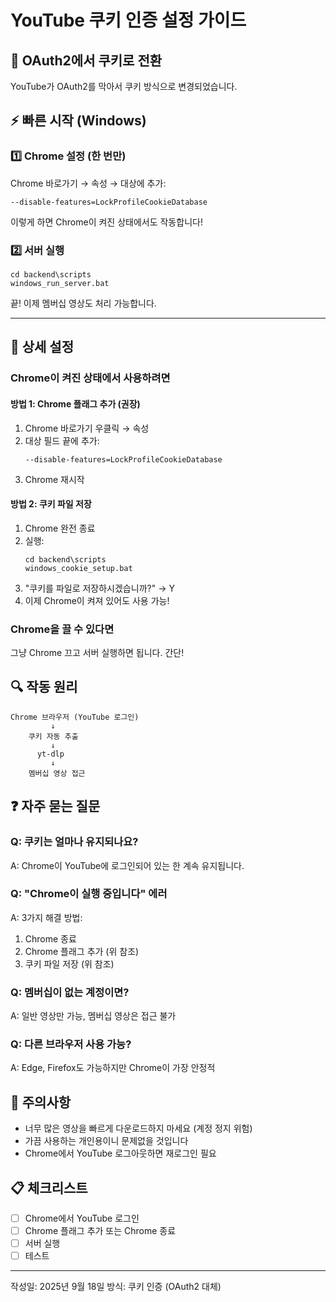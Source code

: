 # YouTube 쿠키 인증 설정 가이드

## 🎯 OAuth2에서 쿠키로 전환
YouTube가 OAuth2를 막아서 쿠키 방식으로 변경되었습니다.

## ⚡ 빠른 시작 (Windows)

### 1️⃣ Chrome 설정 (한 번만)
Chrome 바로가기 → 속성 → 대상에 추가:
```
--disable-features=LockProfileCookieDatabase
```
이렇게 하면 Chrome이 켜진 상태에서도 작동합니다!

### 2️⃣ 서버 실행
```batch
cd backend\scripts
windows_run_server.bat
```

끝! 이제 멤버십 영상도 처리 가능합니다.

---

## 📝 상세 설정

### Chrome이 켜진 상태에서 사용하려면

#### 방법 1: Chrome 플래그 추가 (권장)
1. Chrome 바로가기 우클릭 → 속성
2. 대상 필드 끝에 추가:
   ```
   --disable-features=LockProfileCookieDatabase
   ```
3. Chrome 재시작

#### 방법 2: 쿠키 파일 저장
1. Chrome 완전 종료
2. 실행:
   ```batch
   cd backend\scripts
   windows_cookie_setup.bat
   ```
3. "쿠키를 파일로 저장하시겠습니까?" → Y
4. 이제 Chrome이 켜져 있어도 사용 가능!

### Chrome을 끌 수 있다면
그냥 Chrome 끄고 서버 실행하면 됩니다. 간단!

## 🔍 작동 원리

```
Chrome 브라우저 (YouTube 로그인)
         ↓
    쿠키 자동 추출
         ↓
      yt-dlp
         ↓
    멤버십 영상 접근
```

## ❓ 자주 묻는 질문

### Q: 쿠키는 얼마나 유지되나요?
A: Chrome이 YouTube에 로그인되어 있는 한 계속 유지됩니다.

### Q: "Chrome이 실행 중입니다" 에러
A: 3가지 해결 방법:
1. Chrome 종료
2. Chrome 플래그 추가 (위 참조)
3. 쿠키 파일 저장 (위 참조)

### Q: 멤버십이 없는 계정이면?
A: 일반 영상만 가능, 멤버십 영상은 접근 불가

### Q: 다른 브라우저 사용 가능?
A: Edge, Firefox도 가능하지만 Chrome이 가장 안정적

## 🚨 주의사항

- 너무 많은 영상을 빠르게 다운로드하지 마세요 (계정 정지 위험)
- 가끔 사용하는 개인용이니 문제없을 것입니다
- Chrome에서 YouTube 로그아웃하면 재로그인 필요

## 📋 체크리스트

- [ ] Chrome에서 YouTube 로그인
- [ ] Chrome 플래그 추가 또는 Chrome 종료
- [ ] 서버 실행
- [ ] 테스트

---
작성일: 2025년 9월 18일
방식: 쿠키 인증 (OAuth2 대체)
